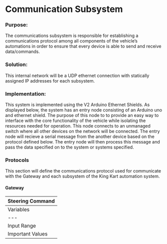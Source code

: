 # Communication Subsystem

### Purpose:
The communications subsystem is responsible for establishing a communications protocol among all 
components of the vehicle’s automations in order to ensure that every device is able to send and receive data/commands.

### Solution:
This internal network will be a UDP ethernet connection with statically assigned IP addresses for each subsystem.

### Implementation:
This system is implemented using the V2 Arduino Ethernet Shields. As displayed below, the system has an entry node consisting of an Arduino uno and ethernet shield.
The purpose of this node to to provide an easy way to interface with the core functionality of the vehicle while isolating the resources needed for operation. This
node connects to an unmanaged switch where all other devices on the network will be connected. The entry node will recieve a serial message from the another device
based on the protocol defined below. The entry node will then process this message and pass the data specified on to the system or systems specified.

### Protocols
This section will define the communications protocol used for communicate with the Gateway and each subsystem of the King Kart automation system.

#### Gateway
| Steering Command |
| --- |
| Variables | Target Heading(16 bits) | Empty(2 bit) | Emergency Reset(1 bit) | Mode Select(1 bit) |
| --- | --- | --- | --- |
| Input Range | -2500 : 2500 | Used for ease of formatting | Logic 0 or 1 | Logic 0 or 1 |
| Important Values | 0 = Center |  | 1 = Reset | 0 = Manual |